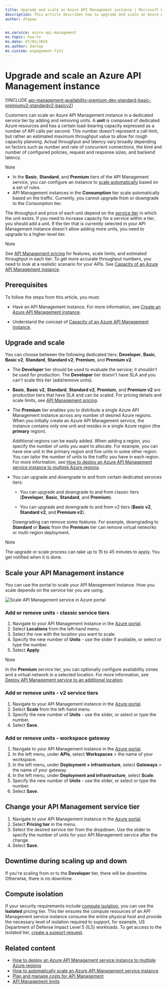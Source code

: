 ```yaml
---
title: Upgrade and scale an Azure API Management instance | Microsoft Docs
description: This article describes how to upgrade and scale an Azure API Management instance.
author: dlepow


ms.service: azure-api-management
ms.topic: how-to
ms.date: 07/02/2024
ms.author: danlep
ms.custom: engagement-fy23
---
```


# Upgrade and scale an Azure API Management instance  

[!INCLUDE [api-management-availability-premium-dev-standard-basic-premiumv2-standardv2-basicv2](../../includes/api-management-availability-premium-dev-standard-basic-premiumv2-standardv2-basicv2.md)]

Customers can scale an Azure API Management instance in a dedicated service tier by adding and removing units. A **unit** is composed of dedicated Azure resources and has a certain load-bearing capacity expressed as a number of API calls per second. This number doesn't represent a call limit, but rather an estimated maximum throughput value to allow for rough capacity planning. Actual throughput and latency vary broadly depending on factors such as number and rate of concurrent connections, the kind and number of configured policies, request and response sizes, and backend latency.

> [!NOTE]
> * In the **Basic**, **Standard**, and **Premium** tiers of the API Management service, you can configure an instance to [scale automatically](api-management-howto-autoscale.md) based on a set of rules.
> * API Management instances in the **Consumption** tier scale automatically based on the traffic. Currently, you cannot upgrade from or downgrade to the Consumption tier.

The throughput and price of each unit depend on the [service tier](api-management-features.md) in which the unit exists. If you need to increase capacity for a service within a tier, you should add a unit. If the tier that is currently selected in your API Management instance doesn't allow adding more units, you need to upgrade to a higher-level tier.

> [!NOTE]
> See [API Management pricing](https://azure.microsoft.com/pricing/details/api-management/?ref=microsoft.com&utm_source=microsoft.com&utm_medium=docs&utm_campaign=visualstudio) for features, scale limits, and estimated throughput in each tier. To get more accurate throughput numbers, you need to look at a realistic scenario for your APIs. See [Capacity of an Azure API Management instance](api-management-capacity.md).

## Prerequisites

To follow the steps from this article, you must:

+ Have an API Management instance. For more information, see [Create an Azure API Management instance](get-started-create-service-instance.md). 

+ Understand the concept of [Capacity of an Azure API Management instance](api-management-capacity.md).

## Upgrade and scale  

You can choose between the following dedicated tiers: **Developer**, **Basic**, **Basic v2**, **Standard**, **Standard v2**, **Premium**, and **Premium v2**. 

* The **Developer** tier should be used to evaluate the service; it shouldn't be used for production. The **Developer** tier doesn't have SLA and you can't scale this tier (add/remove units). 

* **Basic**, **Basic v2**, **Standard**, **Standard v2**, **Premium**, and **Premium v2** are production tiers that have SLA and can be scaled. For pricing details and scale limits, see [API Management pricing](https://azure.microsoft.com/pricing/details/api-management/#pricing).

* The **Premium** tier enables you to distribute a single Azure API Management instance across any number of desired Azure regions. When you initially create an Azure API Management service, the instance contains only one unit and resides in a single Azure region (the **primary** region).

    Additional regions can be easily added. When adding a region, you specify the number of units you want to allocate. For example, you can have one unit in the primary region and five units in some other region. You can tailor the number of units to the traffic you have in each region. For more information, see [How to deploy an Azure API Management service instance to multiple Azure regions](api-management-howto-deploy-multi-region.md).

* You can upgrade and downgrade to and from certain dedicated services tiers: 
    * You can upgrade and downgrade to and from classic tiers (**Developer**, **Basic**, **Standard**, and **Premium**).
    
    * You can upgrade and downgrade to and from v2 tiers (**Basic v2**, **Standard v2**, and **Premium v2**). 

    Downgrading can remove some features. For example, downgrading to **Standard** or **Basic** from the **Premium** tier can remove virtual networks or multi-region deployment.

> [!NOTE]
> The upgrade or scale process can take up to 15 to 45 minutes to apply. You get notified when it is done.

## Scale your API Management instance

You can use the portal to scale your API Management instance. How you scale depends on the service tier you are using.

![Scale API Management service in Azure portal](./media/upgrade-and-scale/portal-scale.png)

### Add or remove units - classic service tiers

1. Navigate to your API Management instance in the [Azure portal](https://portal.azure.com/).
1. Select **Locations** from the left-hand menu.
1. Select the row with the location you want to scale.
1. Specify the new number of **Units** - use the slider if available, or select or type the number.
1. Select **Apply**.

> [!NOTE]
> In the **Premium** service tier, you can optionally configure availability zones and a virtual network in a selected location. For more information, see [Deploy API Management service to an additional location](api-management-howto-deploy-multi-region.md).

### Add or remove units - v2 service tiers

1. Navigate to your API Management instance in the [Azure portal](https://portal.azure.com/).
1. Select **Scale** from the left-hand menu.
1. Specify the new number of **Units** - use the slider, or select or type the number.
1. Select **Save**.

### Add or remove units - workspace gateway

1. Navigate to your API Management instance in the [Azure portal](https://portal.azure.com/).
1. In the left menu, under **APIs**, select **Workspaces** > the name of your workspace.
1. In the left menu, under **Deployment + infrastructure**, select **Gateways** > the name of your gateway.
1. In the left menu, under **Deployment and infrastructure**,  select **Scale**.
1. Specify the new number of **Units** - use the slider, or select or type the number.
1. Select **Save**.

## Change your API Management service tier

1. Navigate to your API Management instance in the [Azure portal](https://portal.azure.com/).
1. Select **Pricing tier** in the menu.
1. Select the desired service tier from the dropdown. Use the slider to specify the number of units for your API Management service after the change.
1. Select **Save**.

## Downtime during scaling up and down
If you're scaling from or to the **Developer** tier, there will be downtime. Otherwise, there is no downtime. 

## Compute isolation

If your security requirements include [compute isolation](../azure-government/azure-secure-isolation-guidance.md#compute-isolation), you can use the **Isolated** pricing tier. This tier ensures the compute resources of an API Management service instance consume the entire physical host and provide the necessary level of isolation required to support, for example, US Department of Defense Impact Level 5 (IL5) workloads. To get access to the Isolated tier, [create a support request](/azure/azure-portal/supportability/how-to-create-azure-support-request). 

## Related content

- [How to deploy an Azure API Management service instance to multiple Azure regions](api-management-howto-deploy-multi-region.md)
- [How to automatically scale an Azure API Management service instance](api-management-howto-autoscale.md)
- [Plan and manage costs for API Management](plan-manage-costs.md)
- [API Management limits](../azure-resource-manager/management/azure-subscription-service-limits.md#api-management-limits)